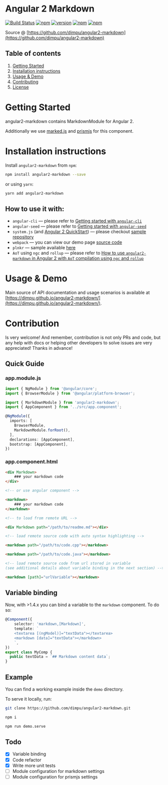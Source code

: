 # Angular 2 Markdown

[![Build Status][travis-badge]][travis-badge-url]
[![npm][circleci-badge-url]][circleci-url]
[![version][npm-badge-url]][npm-url]
[![npm][license-badge-url]][license-url]
[![npm][dep-badge-url]][dep-url]

Source @ [https://github.com/dimpu/angular2-markdown](https://github.com/dimpu/angular2-markdown)

## Table of contents
1. [Getting Started](#getting-started)
2. [Installation instructions](#installation-instructions)
3. [Usage & Demo](#usage--demo)
4. [Contributing](#contribution)
5. [License](#license)

# Getting Started

angular2-markdown contains MarkdownModule for Angular 2.

Additionally we use [marked.js](https://github.com/chjj/marked/) and [prismjs](http://prismjs.com/) for this component.

# Installation instructions

Install `angular2-markdown` from `npm`:

```bash
npm install angular2-markdown --save
```
or using `yarn`:

```bash
yarn add angular2-markdown
```

## How to use it with:

- `angular-cli` — please refer to [Getting started with `angular-cli`](https://github.com/dimpu/angular2-markdown/tree/master/docs/getting-started/ng-cli.md)
- `angular-seed` — please refer to [Getting started with `angular-seed`](https://github.com/dimpu/angular2-markdown/tree/master/docs/getting-started/angular-seed.md)
- `system.js` (and [Angular 2 QuickStart](https://angular.io/docs/ts/latest/quickstart.html)) — please checkout [sample repository](https://github.com/dimpu/angular2-quickstart)
- `webpack` — you can view our demo page [source code](https://github.com/dimpu/angular2-markdown/tree/master/demo)
- `plnkr` — sample available [here](http://bit.ly/2kT0z20)
- `AoT` using `ngc` and `rollup` — please refer to [How to use `angular2-markdown` in Angular 2 with `AoT` compilation using `ngc` and `rollup`](https://github.com/dimpu/angular2-markdown/tree/master/docs/getting-started/aot.md)

# Usage & Demo

Main source of API documentation and usage scenarios is available at [https://dimpu.github.io/angular2-markdown/](https://dimpu.github.io/angular2-markdown/).

# Contribution

Is very welcome! And remember, contribution is not only PRs and code, but any help with docs or helping other developers to solve issues are very appreciated! Thanks in advance!

## Quick Guide

### app.module.js

```typescript
import { NgModule } from '@angular/core';
import { BrowserModule } from '@angular/platform-browser';

import { MarkdownModule } from 'angular2-markdown';
import { AppComponent } from '../src/app.component';

@NgModule({
  imports: [
    BrowserModule,
    MarkdownModule.forRoot(),
  ],
  declarations: [AppComponent],
  bootstrap: [AppComponent],
})
```

### app.component.html

```html
<div Markdown>
    ### your markdown code
</div>

<!-- or use angular component -->

<markdown>
    ### your markdown code
</markdown>

<!-- to load from remote URL -->

<div Markdown path="/path/to/readme.md"></div>

<!-- load remote source code with auto syntax highlighting -->

<markdown path="/path/to/code.cpp"></markdown>

<markdown path="/path/to/code.java"></markdown>

<!-- load remote source code from url stored in variable
(see additional details about variable binding in the next section) -->

<markdown [path]="urlVariable"></markdown>
```

## Variable binding

Now, with >1.4.x you can bind a variable to the `markdown` component. To do so:

```typescript
@Component({
    selector: 'markdown,[Markdown]',
    template: `
    <textarea [(ngModel)]="textData"></textarea>
    <markdown [data]="textData"></markdown>
    `,
})
export class MyComp {
  public textData = `## Markdown content data`;
}
```

## Example

You can find a working example inside the `demo` directory.

To serve it locally, run:

```bash
git clone https://github.com/dimpu/angular2-markdown.git

npm i

npm run demo.serve
```

## Todo

- [x] Variable binding
- [x] Code refactor
- [x] Write more unit tests
- [ ] Module configuration for markdown settings
- [ ] Module configuration for prismjs settings

[travis-badge]: https://travis-ci.org/dimpu/angular2-markdown.svg?branch=master
[travis-badge-url]: https://travis-ci.org/dimpu/angular2-markdown
[license-url]: https://opensource.org/licenses/MIT
[license-badge-url]: https://img.shields.io/npm/l/angular2-markdown.svg
[npm-url]: https://www.npmjs.com/package/angular2-markdown
[npm-badge-url]: https://img.shields.io/npm/v/angular2-markdown.svg?style=flat
[circleci-url]: https://circleci.com/gh/dimpu/angular2-markdown/master
[circleci-badge-url]: https://circleci.com/gh/dimpu/angular2-markdown/tree/master.svg?style=shield&
[demo-url]: https://github.com/dimpu/angular2-markdown
[dep-url]: https://david-dm.org/dimpu/angular2-markdown
[dep-badge-url]: https://david-dm.org/dimpu/angular2-markdown/status.svg

